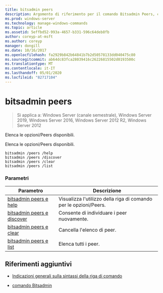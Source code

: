 ```yaml
---
title: bitsadmin peers
description: Argomento di riferimento per il comando Bitsadmin Peers, che elenca le opzioni/Peers.
ms.prod: windows-server
ms.technology: manage-windows-commands
ms.topic: article
ms.assetid: 5effbd52-993a-4657-b331-596c64deb8fb
author: coreyp-at-msft
ms.author: coreyp
manager: dongill
ms.date: 10/16/2017
ms.openlocfilehash: fa2929b842b64841b7b2d50578133dd040475c80
ms.sourcegitcommit: ab64dc83fca28039416c26226815502d0193500c
ms.translationtype: MT
ms.contentlocale: it-IT
ms.lasthandoff: 05/01/2020
ms.locfileid: "82717104"
---
```

# <a name="bitsadmin-peers"></a>bitsadmin peers

> Si applica a: Windows Server (canale semestrale), Windows Server 2019, Windows Server 2016, Windows Server 2012 R2, Windows Server 2012

Elenca le opzioni/Peers disponibili.

Elenca le opzioni/Peers disponibili.

```
bitsadmin /peers /help
bitsadmin /peers /discover
bitsadmin /peers /clear
bitsadmin /peers /list
```

### <a name="parameters"></a>Parametri
| Parametro | Descrizione |
| -------------- | -------------- |
| [bitsadmin peers e help](bitsadmin-peers-and-help.md) | Visualizza l'utilizzo della riga di comando per le opzioni/Peers. |
| [bitsadmin peers e discover](bitsadmin-peers-and-discover.md) | Consente di individuare i peer nuovamente. |
| [bitsadmin peers e clear](bitsadmin-peers-and-clear.md) | Cancella l'elenco di peer. |
| [bitsadmin peers e list](bitsadmin-peers-and-list.md) | Elenca tutti i peer. |

## <a name="additional-references"></a>Riferimenti aggiuntivi

- [Indicazioni generali sulla sintassi della riga di comando](command-line-syntax-key.md)

- [comando Bitsadmin](bitsadmin.md)
